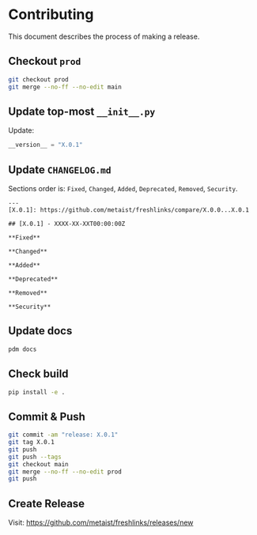 # Contributing

This document describes the process of making a release.

## Checkout `prod`

```bash
git checkout prod
git merge --no-ff --no-edit main
```

## Update top-most `__init__.py`

Update:

```python
__version__ = "X.0.1"
```

## Update `CHANGELOG.md`

Sections order is: `Fixed`, `Changed`, `Added`, `Deprecated`, `Removed`, `Security`.

```text
---
[X.0.1]: https://github.com/metaist/freshlinks/compare/X.0.0...X.0.1

## [X.0.1] - XXXX-XX-XXT00:00:00Z

**Fixed**

**Changed**

**Added**

**Deprecated**

**Removed**

**Security**

```

## Update docs

```bash
pdm docs
```

## Check build

```bash
pip install -e .
```

## Commit & Push

```bash
git commit -am "release: X.0.1"
git tag X.0.1
git push
git push --tags
git checkout main
git merge --no-ff --no-edit prod
git push
```

## Create Release

Visit: https://github.com/metaist/freshlinks/releases/new
